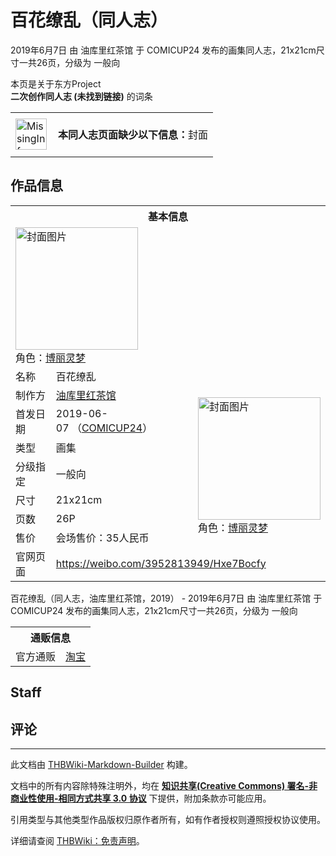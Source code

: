 # 百花缭乱（同人志）

<!-- source html: G:\repos\THBWiki-Markdown-Builder\THBWikiMarkdown\Temp\main\5\58\ns0%3A%E7%99%BE%E8%8A%B1%E7%BC%AD%E4%B9%B1%EF%BC%88%E5%90%8C%E4%BA%BA%E5%BF%97%EF%BC%89.html -->

2019年6月7日 由 油库里红茶馆 于 COMICUP24 发布的画集同人志，21x21cm尺寸一共26页，分级为 一般向

本页是关于东方Project  
 **二次创作同人志 (未找到链接)** 的词条
<center>

<table>
<tbody><tr>
<td class="mbox-image"><div style="width: 52px;">
  <a href="./文件-MissingInformation.svg.md" class="image"><img alt="MissingInformation.svg" src="https://upload.thwiki.cc/thumb/8/85/MissingInformation.svg/50px-MissingInformation.svg.png" decoding="async" loading="lazy" width="50" height="50" srcset="https://upload.thwiki.cc/thumb/8/85/MissingInformation.svg/75px-MissingInformation.svg.png 1.5x, https://upload.thwiki.cc/thumb/8/85/MissingInformation.svg/100px-MissingInformation.svg.png 2x" data-file-width="500" data-file-height="500"></a></div></td>
<td class="mbox-text" style=""><br><b>本同人志页面缺少以下信息：</b>封面<br><br></td>
</tr>
</tbody></table>


</center>

## 作品信息

<table><tbody><tr><th colspan="3">基本信息</th></tr><tr><td class="cover-artwork-mobile" colspan="2"><a href="./文件-百花缭乱（同人志）封面.jpg.md" class="image" title="封面图片"><img alt="封面图片" src="https://upload.thwiki.cc/thumb/7/7e/%E7%99%BE%E8%8A%B1%E7%BC%AD%E4%B9%B1%EF%BC%88%E5%90%8C%E4%BA%BA%E5%BF%97%EF%BC%89%E5%B0%81%E9%9D%A2.jpg/196px-%E7%99%BE%E8%8A%B1%E7%BC%AD%E4%B9%B1%EF%BC%88%E5%90%8C%E4%BA%BA%E5%BF%97%EF%BC%89%E5%B0%81%E9%9D%A2.jpg" decoding="async" loading="lazy" width="196" height="196" srcset="https://upload.thwiki.cc/thumb/7/7e/%E7%99%BE%E8%8A%B1%E7%BC%AD%E4%B9%B1%EF%BC%88%E5%90%8C%E4%BA%BA%E5%BF%97%EF%BC%89%E5%B0%81%E9%9D%A2.jpg/294px-%E7%99%BE%E8%8A%B1%E7%BC%AD%E4%B9%B1%EF%BC%88%E5%90%8C%E4%BA%BA%E5%BF%97%EF%BC%89%E5%B0%81%E9%9D%A2.jpg 1.5x, https://upload.thwiki.cc/thumb/7/7e/%E7%99%BE%E8%8A%B1%E7%BC%AD%E4%B9%B1%EF%BC%88%E5%90%8C%E4%BA%BA%E5%BF%97%EF%BC%89%E5%B0%81%E9%9D%A2.jpg/392px-%E7%99%BE%E8%8A%B1%E7%BC%AD%E4%B9%B1%EF%BC%88%E5%90%8C%E4%BA%BA%E5%BF%97%EF%BC%89%E5%B0%81%E9%9D%A2.jpg 2x" data-file-width="550" data-file-height="550"></a><div class="cover-char">角色：<a href="./博丽灵梦.md" title="博丽灵梦">博丽灵梦</a></div></td>
</tr><tr><td class="label">名称</td><td colspan="2"> 百花缭乱 </td></tr><tr><td class="label">制作方</td><td><a href="./油库里红茶馆.md" title="油库里红茶馆">油库里红茶馆</a></td><td class="cover-artwork" rowspan="7" style="min-width:196px;"><a href="./文件-百花缭乱（同人志）封面.jpg.md" class="image" title="封面图片"><img alt="封面图片" src="https://upload.thwiki.cc/thumb/7/7e/%E7%99%BE%E8%8A%B1%E7%BC%AD%E4%B9%B1%EF%BC%88%E5%90%8C%E4%BA%BA%E5%BF%97%EF%BC%89%E5%B0%81%E9%9D%A2.jpg/196px-%E7%99%BE%E8%8A%B1%E7%BC%AD%E4%B9%B1%EF%BC%88%E5%90%8C%E4%BA%BA%E5%BF%97%EF%BC%89%E5%B0%81%E9%9D%A2.jpg" decoding="async" loading="lazy" width="196" height="196" srcset="https://upload.thwiki.cc/thumb/7/7e/%E7%99%BE%E8%8A%B1%E7%BC%AD%E4%B9%B1%EF%BC%88%E5%90%8C%E4%BA%BA%E5%BF%97%EF%BC%89%E5%B0%81%E9%9D%A2.jpg/294px-%E7%99%BE%E8%8A%B1%E7%BC%AD%E4%B9%B1%EF%BC%88%E5%90%8C%E4%BA%BA%E5%BF%97%EF%BC%89%E5%B0%81%E9%9D%A2.jpg 1.5x, https://upload.thwiki.cc/thumb/7/7e/%E7%99%BE%E8%8A%B1%E7%BC%AD%E4%B9%B1%EF%BC%88%E5%90%8C%E4%BA%BA%E5%BF%97%EF%BC%89%E5%B0%81%E9%9D%A2.jpg/392px-%E7%99%BE%E8%8A%B1%E7%BC%AD%E4%B9%B1%EF%BC%88%E5%90%8C%E4%BA%BA%E5%BF%97%EF%BC%89%E5%B0%81%E9%9D%A2.jpg 2x" data-file-width="550" data-file-height="550"></a><div class="cover-char">角色：<a href="./博丽灵梦.md" title="博丽灵梦">博丽灵梦</a></div></td>
</tr><tr><td class="label">首发日期</td><td>2019-06-07&#160;（<a href="/展会作品列表?e=COMICUP%2324">COMICUP24</a>）</td></tr><tr><td class="label">类型</td><td>画集</td></tr><tr><td class="label">分级指定</td><td>一般向</td></tr><tr><td class="label">尺寸</td><td>21x21cm</td></tr><tr><td class="label">页数</td><td>26P</td></tr><tr><td class="label">售价</td><td>会场售价：35人民币</td></tr>
<tr><td class="label">官网页面</td><td colspan="2"><a rel="nofollow" class="external free" href="https://weibo.com/3952813949/Hxe7Bocfy">https://weibo.com/3952813949/Hxe7Bocfy</a></td></tr></tbody></table>

百花缭乱（同人志，油库里红茶馆，2019） - 2019年6月7日 由 油库里红茶馆 于 COMICUP24 发布的画集同人志，21x21cm尺寸一共26页，分级为 一般向

<table><tbody><tr><th colspan="3">通贩信息</th></tr><tr><td class="label">官方通贩</td><td colspan="2"><a rel="nofollow" class="external text" href="https://item.taobao.com/item.htm?id=597560386935">淘宝</a></td></tr></tbody></table>



## Staff

## 评论




---

此文档由 [THBWiki-Markdown-Builder](https://github.com/Delsin-Yu/THBWiki-Markdown-Builder) 构建。

文档中的所有内容除特殊注明外，均在 [**知识共享(Creative Commons) 署名-非商业性使用-相同方式共享 3.0 协议**](https://creativecommons.org/licenses/by-sa/3.0/deed.zh-hans) 下提供，附加条款亦可能应用。

引用类型与其他类型作品版权归原作者所有，如有作者授权则遵照授权协议使用。

详细请查阅 [THBWiki：免责声明](https://thbwiki.cc/THBWiki:%E5%85%8D%E8%B4%A3%E5%A3%B0%E6%98%8E)。

